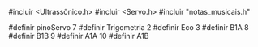 #incluir <Ultrassônico.h>
#incluir <Servo.h>
#incluir "notas_musicais.h"

#definir pinoServo 7
#definir Trigometria 2
#definir Eco 3
#definir B1A 8
#definir B1B 9
#definir A1A 10
#definir A1B





